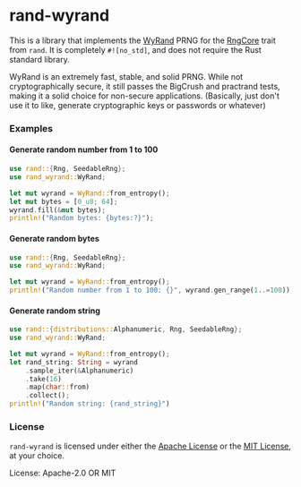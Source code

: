 # rand-wyrand

This is a library that implements the [WyRand](rand_wyrand::WyRand) PRNG for
the [RngCore](rand_core::RngCore) trait from `rand`. It is completely
`#![no_std]`, and does not require the Rust standard library.

WyRand is an extremely fast, stable, and solid PRNG. While not
cryptographically secure, it still passes the BigCrush and practrand tests,
making it a solid choice for non-secure applications. (Basically, just don't
use it to like, generate cryptographic keys or passwords or whatever)

### Examples

#### Generate random number from 1 to 100

```rust
use rand::{Rng, SeedableRng};
use rand_wyrand::WyRand;

let mut wyrand = WyRand::from_entropy();
let mut bytes = [0_u8; 64];
wyrand.fill(&mut bytes);
println!("Random bytes: {bytes:?}");
```

#### Generate random bytes

```rust
use rand::{Rng, SeedableRng};
use rand_wyrand::WyRand;

let mut wyrand = WyRand::from_entropy();
println!("Random number from 1 to 100: {}", wyrand.gen_range(1..=100));
```

#### Generate random string

```rust
use rand::{distributions::Alphanumeric, Rng, SeedableRng};
use rand_wyrand::WyRand;

let mut wyrand = WyRand::from_entropy();
let rand_string: String = wyrand
	.sample_iter(&Alphanumeric)
	.take(16)
	.map(char::from)
	.collect();
println!("Random string: {rand_string}")
```

### License

`rand-wyrand` is licensed under either the [Apache
License](LICENSE-APACHE.md) or the [MIT License](LICENSE-MIT.md), at your
choice.

License: Apache-2.0 OR MIT
